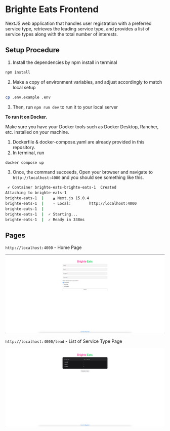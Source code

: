 # Brighte Eats Frontend

NextJS web application that handles user registration with a preferred service type, retrieves the leading service type, and provides a list of service types along with the total number of interests.

## Setup Procedure

1. Install the dependencies by npm install in terminal

```bash
npm install
```

2. Make a copy of environment variables, and adjust accordingly to match local setup

```bash
cp .env.example .env
```

3. Then, run `npm run dev` to run it to your local server

**To run it on Docker.**

Make sure you have your Docker tools such as Docker Desktop, Rancher, etc. installed on your machine.

1. Dockerfile & docker-compose.yaml are already provided in this repository.
2. In terminal, run

```bash
docker compose up
```

3. Once, the command succeeds, Open your browser and navigate to `http://localhost:4000` and you should see something like this.

```bash
 ✔ Container brighte-eats-brighte-eats-1  Created
Attaching to brighte-eats-1
brighte-eats-1  |    ▲ Next.js 15.0.4
brighte-eats-1  |    - Local:        http://localhost:4000
brighte-eats-1  |
brighte-eats-1  |  ✓ Starting...
brighte-eats-1  |  ✓ Ready in 338ms
```

## Pages

`http://localhost:4000` - Home Page

![Home Page](images/home_page.png)

`http://localhost:4000/lead` - List of Service Type Page

![Service Types](images/listPage.png)

